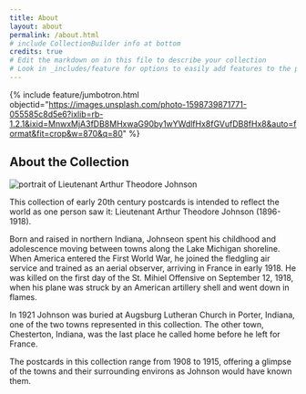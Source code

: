 ```yaml
---
title: About
layout: about
permalink: /about.html
# include CollectionBuilder info at bottom
credits: true
# Edit the markdown on in this file to describe your collection
# Look in _includes/feature for options to easily add features to the page
---
```

{% include feature/jumbotron.html objectid="https://images.unsplash.com/photo-1598739871771-055585c8d5e6?ixlib=rb-1.2.1&ixid=MnwxMjA3fDB8MHxwaG90by1wYWdlfHx8fGVufDB8fHx8&auto=format&fit=crop&w=870&q=80" %}

## About the Collection

![portrait of Lieutenant Arthur Theodore Johnson](https://images.findagrave.com/photos/2020/298/25592159_4ae9495c-b830-47be-85f6-524b401c36cf.jpeg)

This collection of early 20th century postcards is intended to reflect the world as one person saw it: Lieutenant Arthur Theodore Johnson (1896-1918). 

Born and raised in northern Indiana, Johnseon spent his childhood and adolescence moving between towns along the Lake Michigan shoreline. When America entered the First World War, he joined the fledgling air service and trained as an aerial observer, arriving in France in early 1918. He was killed on the first day of the St. Mihiel Offensive on September 12, 1918, when his plane was struck by an American artillery shell and went down in flames.

In 1921 Johnson was buried at Augsburg Lutheran Church in Porter, Indiana, one of the two towns represented in this collection. The other town, Chesterton, Indiana, was the last place he called home before he left for France.

The postcards in this collection range from 1908 to 1915, offering a glimpse of the towns and their surrounding environs as Johnson would have known them.

